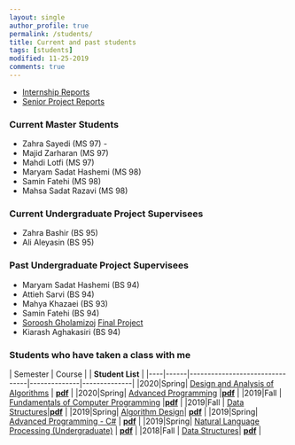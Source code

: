```yaml
---
layout: single
author_profile: true
permalink: /students/
title: Current and past students
tags: [students]
modified: 11-25-2019
comments: true
---
```


* [Internship Reports](/internship/)
* [Senior Project Reports](/projects/)

### Current Master Students
* Zahra Sayedi (MS 97) - 
* Majid Zarharan (MS 97)
* Mahdi Lotfi (MS 97)
* Maryam Sadat Hashemi (MS 98)
* Samin Fatehi (MS 98)
* Mahsa Sadat Razavi (MS 98)

### Current Undergraduate Project Supervisees
* Zahra Bashir (BS 95)
* Ali Aleyasin (BS 95)


<!-- Candidates
95
* Mahdi Moghadami (BS 95) JWPP FN
* Amir Ehsandar (BS 95) JWPP
96
* Sara Kodeiri (BS 96)
* Mahsa Ghaderan (BS 96) FN
* Mohammad Javad Pirhadi (BS 96) FN
* Motahare Mirzaei (BS 96) JWPP FN
* Mohammad Mahdi Abdollah Pour (BS 96) JWPP -->


### Past Undergraduate Project Supervisees
* Maryam Sadat Hashemi (BS 94)
* Attieh Sarvi (BS 94)
* Mahya Khazaei (BS 93)
* Samin Fatehi (BS 94)
* [Soroosh Gholamizoj](https://sites.google.com/site/gholamisoroosh) [Final Project](/projects/sorooshgholami)
* Kiarash Aghakasiri (BS 94)

### Students who have taken a class with me

|  Semester |       Course                   |              | **Student List**  |
|----|------|--------------------------------|--------------|--------------|
|2020|Spring| <a href="http://sauleh.github.io/ad98/">Design and Analysis of Algorithms</a> | **[pdf](../static_files/students/ad98992.pdf)** |
|2020|Spring| <a href="http://sauleh.github.io/ap98/">Advanced Programming</a> |**[pdf](../static_files/students/ap98992.pdf)** |
|2019|Fall  | <a href="http://sauleh.github.io/fc98/">Fundamentals of Computer Programming</a> |**[pdf](../static_files/students/fc98991.pdf)** |
|2019|Fall  | <a href="http://sauleh.github.io/ds98/">Data Structures</a>|**[pdf](../static_files/students/ds98991.pdf)** |
|2019|Spring| <a href="http://sauleh.github.io/ad97/">Algorithm Design</a>| **[pdf](../static_files/students/ad97982.pdf)** |
|2019|Spring| <a href="http://sauleh.github.io/ap97/">Advanced Programming - C#</a> | **[pdf](../static_files/students/ap97982.pdf)** |
|2019|Spring| <a href="http://sauleh.github.io/nlp97/">Natural Language Processing (Undergraduate)</a> | **[pdf](../static_files/students/nlp97982.pdf)** |
|2018|Fall  | <a href="http://sauleh.github.io/ds97/">Data Structures</a>| **[pdf](../static_files/students/ds97981.pdf)** |